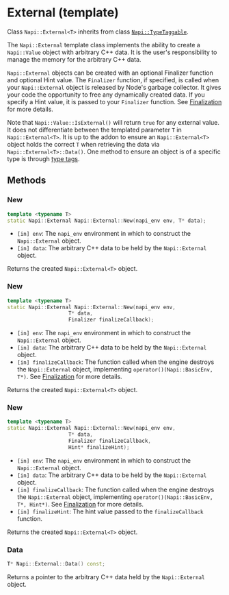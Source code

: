 # External (template)

Class `Napi::External<T>` inherits from class [`Napi::TypeTaggable`][].

The `Napi::External` template class implements the ability to create a `Napi::Value` object with arbitrary C++ data. It is the user's responsibility to manage the memory for the arbitrary C++ data.

`Napi::External` objects can be created with an optional Finalizer function and
optional Hint value. The `Finalizer` function, if specified, is called when your
`Napi::External` object is released by Node's garbage collector. It gives your
code the opportunity to free any dynamically created data. If you specify a Hint
value, it is passed to your `Finalizer` function. See [Finalization][] for more details.

Note that `Napi::Value::IsExternal()` will return `true` for any external value.
It does not differentiate between the templated parameter `T` in
`Napi::External<T>`. It is up to the addon to ensure an `Napi::External<T>`
object holds the correct `T` when retrieving the data via
`Napi::External<T>::Data()`. One method to ensure an object is of a specific
type is through [type tags](./object.md#TypeTag).

## Methods

### New

```cpp
template <typename T>
static Napi::External Napi::External::New(napi_env env, T* data);
```

- `[in] env`: The `napi_env` environment in which to construct the `Napi::External` object.
- `[in] data`: The arbitrary C++ data to be held by the `Napi::External` object.

Returns the created `Napi::External<T>` object.

### New

```cpp
template <typename T>
static Napi::External Napi::External::New(napi_env env,
                    T* data,
                    Finalizer finalizeCallback);
```

- `[in] env`: The `napi_env` environment in which to construct the `Napi::External` object.
- `[in] data`: The arbitrary C++ data to be held by the `Napi::External` object.
- `[in] finalizeCallback`: The function called when the engine destroys the
  `Napi::External` object, implementing `operator()(Napi::BasicEnv, T*)`. See
  [Finalization][] for more details.

Returns the created `Napi::External<T>` object.

### New

```cpp
template <typename T>
static Napi::External Napi::External::New(napi_env env,
                    T* data,
                    Finalizer finalizeCallback,
                    Hint* finalizeHint);
```

- `[in] env`: The `napi_env` environment in which to construct the `Napi::External` object.
- `[in] data`: The arbitrary C++ data to be held by the `Napi::External` object.
- `[in] finalizeCallback`: The function called when the engine destroys the
  `Napi::External` object, implementing `operator()(Napi::BasicEnv, T*, Hint*)`.
  See [Finalization][] for more details.
- `[in] finalizeHint`: The hint value passed to the `finalizeCallback` function.

Returns the created `Napi::External<T>` object.

### Data

```cpp
T* Napi::External::Data() const;
```

Returns a pointer to the arbitrary C++ data held by the `Napi::External` object.

[Finalization]: ./finalization.md
[`Napi::TypeTaggable`]: ./type_taggable.md
